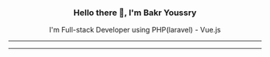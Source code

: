 <h3 align="center">Hello there 👋, I'm Bakr Youssry</h3>
<p align="center">I'm Full-stack Developer using PHP(laravel) - Vue.js</p>
<hr><hr>
<br/><br/>

